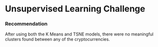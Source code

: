 # Unsupervised Learning Challenge
 
<h3> Recommendation</h3>
After using both the K Means and TSNE models, there were no meaningful clusters found between any of the cryptocurrencies. 
